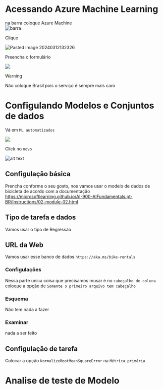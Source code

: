 # Acessando Azure Machine Learning

na barra coloque Azure Machine  
![barra](./imagem/barra.png)

Clique 

![Pasted image 20240312132326](imagem/Pasted%20image%2020240312132326.png)



Preencha o formulário 

![](imagem/formulario.png)

> [!WARNING]
> Não coloque Brasil pois o serviço é sempre mais caro 


# Configulando Modelos e Conjuntos de dados 

Vá em `ML automatizados`

![](image.png)

Click no `novo` 

![alt text](image-1.png)


## Configulação básica

Prencha conforme o seu gosto, nos vamos usar o modelo de dados de bicicleta de acordo com a documentação https://microsoftlearning.github.io/AI-900-AIFundamentals.pt-BR/Instructions/02-module-02.html


## Tipo de tarefa e dados

Vamos usar o tipo de Regressão 

## URL da Web

Vamos usar esse banco de dados `https://aka.ms/bike-rentals`


### Configulações 

Nessa parte unica coisa que precisamos musar é no `cabeçalho de coluna` coloque a opção de `Somente o primeiro arquivo tem cabeçalho`

### Esquema 

Não tem nada a fazer

### Examinar 

nada a ser feito 

## Configulação de tarefa 

Colocar a opção `NormalizeRootMeanSquareError`  na `Métrica primária`


# Analise de teste  de Modelo 


